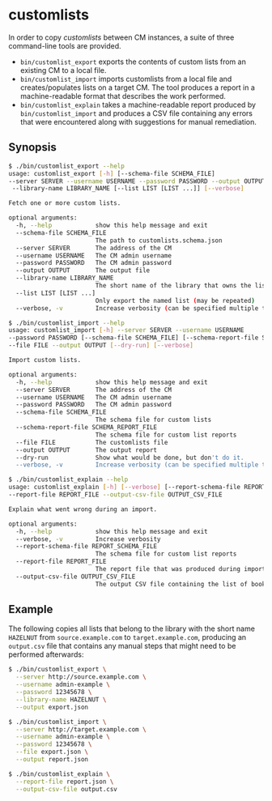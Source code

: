# customlists

In order to copy _customlists_ between CM instances, a suite of three command-line tools are provided.

* `bin/customlist_export` exports the contents of custom lists from an existing CM to a local file.
* `bin/customlist_import` imports customlists from a local file and creates/populates lists on a target CM. The tool
  produces a report in a machine-readable format that describes the work performed.
* `bin/customlist_explain` takes a machine-readable report produced by
  `bin/customlist_import` and produces a CSV file containing any errors that were encountered along with suggestions for
  manual remediation.

## Synopsis

```bash
$ ./bin/customlist_export --help
usage: customlist_export [-h] [--schema-file SCHEMA_FILE]
--server SERVER --username USERNAME --password PASSWORD --output OUTPUT
 --library-name LIBRARY_NAME [--list LIST [LIST ...]] [--verbose]

Fetch one or more custom lists.

optional arguments:
  -h, --help            show this help message and exit
  --schema-file SCHEMA_FILE
                        The path to customlists.schema.json
  --server SERVER       The address of the CM
  --username USERNAME   The CM admin username
  --password PASSWORD   The CM admin password
  --output OUTPUT       The output file
  --library-name LIBRARY_NAME
                        The short name of the library that owns the lists.
  --list LIST [LIST ...]
                        Only export the named list (may be repeated)
  --verbose, -v         Increase verbosity (can be specified multiple times to export multiple lists)

```

```bash
$ ./bin/customlist_import --help
usage: customlist_import [-h] --server SERVER --username USERNAME
--password PASSWORD [--schema-file SCHEMA_FILE] [--schema-report-file SCHEMA_REPORT_FILE]
--file FILE --output OUTPUT [--dry-run] [--verbose]

Import custom lists.

optional arguments:
  -h, --help            show this help message and exit
  --server SERVER       The address of the CM
  --username USERNAME   The CM admin username
  --password PASSWORD   The CM admin password
  --schema-file SCHEMA_FILE
                        The schema file for custom lists
  --schema-report-file SCHEMA_REPORT_FILE
                        The schema file for custom list reports
  --file FILE           The customlists file
  --output OUTPUT       The output report
  --dry-run             Show what would be done, but don't do it.
  --verbose, -v         Increase verbosity (can be specified multiple times)

```

```bash
$ ./bin/customlist_explain --help
usage: customlist_explain [-h] [--verbose] [--report-schema-file REPORT_SCHEMA_FILE]
--report-file REPORT_FILE --output-csv-file OUTPUT_CSV_FILE

Explain what went wrong during an import.

optional arguments:
  -h, --help            show this help message and exit
  --verbose, -v         Increase verbosity
  --report-schema-file REPORT_SCHEMA_FILE
                        The schema file for custom list reports
  --report-file REPORT_FILE
                        The report file that was produced during importing
  --output-csv-file OUTPUT_CSV_FILE
                        The output CSV file containing the list of books to be fixed

```

## Example

The following copies all lists that belong to the library with the short name `HAZELNUT` from `source.example.com`
to `target.example.com`, producing an `output.csv` file that  contains any manual steps that might need to be performed
afterwards:

```bash
$ ./bin/customlist_export \
  --server http://source.example.com \
  --username admin-example \
  --password 12345678 \
  --library-name HAZELNUT \
  --output export.json

$ ./bin/customlist_import \
  --server http://target.example.com \
  --username admin-example \
  --password 12345678 \
  --file export.json \
  --output report.json

$ ./bin/customlist_explain \
  --report-file report.json \
  --output-csv-file output.csv
```
